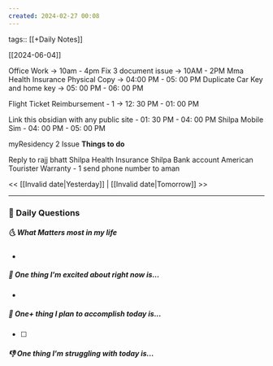 ```yaml
---
created: 2024-02-27 00:08
---
```

tags:: [[+Daily Notes]]

[[2024-06-04]]

Office Work -> 10am - 4pm
Fix 3 document issue -> 10AM - 2PM
Mma Health Insurance Physical Copy -> 04:00 PM - 05: 00 PM
Duplicate Car Key and home key -> 05: 00 PM -  06: 00 PM

Flight Ticket Reimbursement - 1 -> 12: 30 PM - 01: 00 PM

Link this obsidian with any public site - 01: 30 PM - 04: 00 PM
Shilpa Mobile Sim - 04: 00 PM - 05: 00 PM


myResidency 2 Issue 
**Things to do**

Reply to rajj bhatt
Shilpa Health Insurance
Shilpa Bank account
American Tourister Warranty - 1
send phone number to aman

<< [[Invalid date|Yesterday]] | [[Invalid date|Tomorrow]] >>

---
### 📅 Daily Questions
##### 🌜 What Matters most in my life
- 

##### 🙌 One thing I'm excited about right now is...
- 

##### 🚀 One+ thing I plan to accomplish today is...
- [ ] 

##### 👎 One thing I'm struggling with today is...
